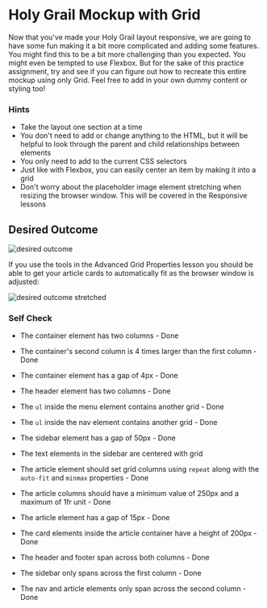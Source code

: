 # Holy Grail Mockup with Grid

Now that you've made your Holy Grail layout responsive, we are going to have some fun making it a bit more complicated and adding some features. You might find this to be a bit more challenging than you expected. You might even be tempted to use Flexbox. But for the sake of this practice assignment, try and see if you can figure out how to recreate this entire mockup using only Grid. Feel free to add in your own dummy content or styling too!

### Hints
- Take the layout one section at a time
- You don't need to add or change anything to the HTML, but it will be helpful to look through the parent and child relationships between elements
- You only need to add to the current CSS selectors
- Just like with Flexbox, you can easily center an item by making it into a grid
- Don't worry about the placeholder image element stretching when resizing the browser window. This will be covered in the Responsive lessons

## Desired Outcome

![desired outcome](./desired-outcome.png)

If you use the tools in the Advanced Grid Properties lesson you should be able to get your article cards to automatically fit as the browser window is adjusted:

![desired outcome stretched](./desired-outcome-stretched.png)

### Self Check
- The container element has two columns - Done
- The container's second column is 4 times larger than the first column - Done
- The container element has a gap of 4px - Done

- The header element has two columns - Done

- The `ul` inside the menu element contains another grid - Done
- The `ul` inside the nav element contains another grid - Done

- The sidebar element has a gap of 50px - Done

- The text elements in the sidebar are centered with grid

- The article element should set grid columns using `repeat` along with the `auto-fit` and `minmax` properties - Done
- The article columns should have a minimum value of 250px and a maximum of 1fr unit - Done
- The article element has a gap of 15px - Done

- The card elements inside the article container have a height of 200px - Done

- The header and footer span across both columns - Done

- The sidebar only spans across the first column - Done

- The nav and article elements only span across the second column - Done
